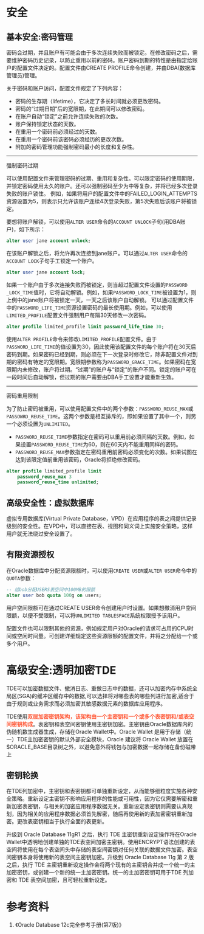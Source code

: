 # 安全

## 基本安全:密码管理

密码会过期，并且账户有可能会由于多次连续失败而被锁定。在修改密码之后，需要维护密码历史记录，以防止重用以前的密码。账户密码到期的特性是由指定给账户的配置文件决定的。配置文件由CREATE PROFILE命令创建，并由DBA(数据库管理员)管理。

关于密码和账户访问，配置文件规定了下列内容：
- 密码的生存期（lifetime），它决定了多长时间就必须更改密码。
- 密码的“过期日期”后的宽限期，在此期间可以修改密码。
- 在账户自动“锁定”之前允许连续失败的次数。
- 账户保持锁定状态的天数。
- 在重用一个密码前必须经过的天数。
- 在重用一个密码前该密码必须经历的更改次数。
- 附加的密码管理功能强制密码最小的长度和复杂性。

---

强制密码过期

可以使用配置文件来管理密码的过期、重用和复杂性。可以限定密码的使用期限，并锁定密码使用太久的账户。还可以强制密码至少为中等复杂，并将已经多次登录失败的账户锁住。
例如，如果将用户的配置文件中的FAILED_LOGIN_ATTEMPTS资源设置为5，则表示只允许该账户连续4次登录失败，第5次失败后该账户将被锁定。

要想将账户解锁，可以使用`ALTER USER`命令的`ACCOUNT UNLOCK`子句(用DBA账户)，如下所示：
```sql     
alter user jane account unlock;
```
在该账户解锁之后，将允许再次连接到jane账户。可以通过`ALTER USER`命令的`ACCOUNT LOCK`子句手工锁定一个账户。
```sql
alter user jane account lock;
```


如果一个账户由于多次连接失败而被锁定，则当超过配置文件设置的`PASSWORD _LOCK_TIME`值时，它将自动解锁。例如，如果`PASSWORD_LOCK_TIME`被设置为1，则上例中的jane账户将被锁定一天，一天之后该账户自动解锁。
可以通过配置文件中的`PASSWORD_LIFE_TIME`资源设置密码的最长使用期。例如，可以使用`LIMITED_PROFILE`配置文件强制用户每隔30天修改一次密码。
```sql
alter profile limited_profile limit password_life_time 30;
```
使用`ALTER PROFILE`命令来修改`LIMITED_PROFILE`配置文件。由于`PASSWORD_LIFE_TIME`的值设置为30，因此使用该配置文件的每个账户将在30天后密码到期。如果密码已经到期，则必须在下一次登录时修改它，除非配置文件对到期的密码有特定的宽限期。宽限期参数称为`PASSWORD_GRACE_TIME`。如果密码在宽限期内未修改，账户将过期。“过期”的账户与“锁定”的账户不同。锁定的账户可在一段时间后自动解锁，但过期的账户需要由DBA手工设置才能重新生效。

---

密码重用限制

为了防止密码被重用，可以使用配置文件中的两个参数：`PASSWORD_REUSE_MAX`或`PASSOWRD_REUSE_TIME`。这两个参数是相互排斥的，即如果设置了其中一个，则另一个必须设置为`UNLIMITED`。
- `PASSWORD_REUSE_TIME`参数指定在密码可以重用前必须间隔的天数。例如，如果设置`PASSWORD_REUSE_TIME`为60，则在60天内不能重用同样的密码。
- `PASSWORD_REUSE_MAX`参数指定在密码重用前密码必须变化的次数。如果试图在达到该限定值前重用该密码，Oracle将拒绝修改密码。
```sql
alter profile limited_profile limit
    password_reuse_max 3
    password_reuse_time unlimited;
```

## 高级安全性：虚拟数据库
虚拟专用数据库(Virtual Private Database，VPD）在应用程序的表之间提供记录级别的安全性。在VPD中，可以直接在表、视图和同义词上实施安全策略，这样用户就无法绕过安全设置了。


## 有限资源授权

在Oracle数据库中分配资源限额时，可以使用`CREATE USER`或`ALTER USER`命令中的`QUOTA`参数：
```sql
-- 给bob分配USERS表空间中100MB的限额
alter user bob quota 100g on users;
```
用户空间限额可在通过CREATE USER命令创建用户时设置。如果想撤消用户空间限额，以便不受限制，可以将`UNLIMITED TABLESPACE`系统权限授予该用户。

配置文件也可以限制其他的资源，例如规定用户对Oracle的请求可占用的CPU时间或空闲时间量。可创建详细规定这些资源限额的配置文件，并将之分配给一个或多个用户。


# 高级安全:透明加密TDE
TDE可以加密数据文件、撤消日志、重做日志中的数据，还可以加密内存中系统全局区(SGA)的缓冲区缓存中的数据,可以选择将对哪些表的哪些列进行加密,适合于由于规则或业务需求而必须加密其敏感数据元素的数据库应用程序。

TDE使用<b><font color=FF5533>双层加密密钥架构，该架构由一个主密钥和一个或多个表密钥和/或表空间密钥构成</font></b>。表密钥和表空间密钥使用主密钥加密。主密钥由Oracle数据库内的伪随机数生成器生成，存储在Oracle Wallet中。Oracle Wallet 是用于存储（统一）TDE主加密密钥的默认外部安全模块，Oracle 建议将 Oracle Wallet 放置在$ORACLE_BASE目录树之外，以避免意外将钱包与加密数据一起存储在备份磁带上

## 密钥轮换
在TDE列加密中，主密钥和表密钥都可单独重新设定，从而能够细粒度实施各种安全策略。重新设定主密钥不影响应用程序的性能或可用性，因为它仅需要解密和重新加密表密钥，与相关的加密应用程序数据无关。重新设定表密钥则需要认真规划，因为相关的应用程序数据必须首先解密，随后再使用新的表加密密钥重新加密。更改表密钥相当于执行全面的表更新。

升级到 Oracle Database 11gR1 之后，执行 TDE 主密钥重新设定操作将在Oracle Wallet中透明地创建单独的TDE表空间加密主密钥。使用ENCRYPT语法创建的表空间将使用在每个表空间头中存储的表空间密钥对任何关联的数据文件加密。表空间密钥本身将使用新的表空间主密钥加密。升级到 Oracle Database 11g 第 2 版之后，执行 TDE 主密钥重新设定操作会将两个现有的主密钥合并成一个统一的主加密密钥，或创建一个新的统一主加密密钥。统一的主加密密钥可用于TDE 列加密和 TDE 表空间加密，且可轻松重新设定。


# 参考资料
1. 《Oracle Database 12c完全参考手册(第7版)》